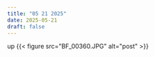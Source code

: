 ```yaml
---
title: "05 21 2025"
date: 2025-05-21
draft: false
---
```

up
{{< figure src="BF_00360.JPG" alt="post" >}}

